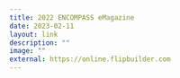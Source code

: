 ```yaml
---
title: 2022 ENCOMPASS eMagazine
date: 2023-02-11
layout: link
description: ""
image: ""
external: https://online.flipbuilder.com
---
```









